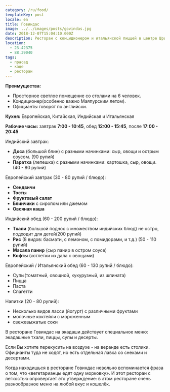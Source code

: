 ```yaml
---
category: /ru/food/
templateKey: post
locale: en
title: Говиндас
image: ../../images/posts/govindas.jpg
date: 2018-12-07T15:04:10.000Z
description: Ресторан с концидионером и итальянской пиццей в центре Шри Маяпур Дхамы.
location:
  - 23.42375
  - 88.39040
tags:
  - прасад
  - кафе
  - ресторан
---
```


**Преимущества:**
  - Просторное светлое помещение со столами на 6 человек.
  - Кондиционер(особенно важно Маяпурским летом).
  - Официанты говорят по английски.

**Кухня:** Европейская, Китайская, Индийская и Итальянская

**Рабочие часы:** завтрак **7:00 - 10:45**, обед **12:00 - 15:45**, после **17:00 - 20:45**

Индийский завтрак:
  - **Доса** (большой блин) с разными начинками: сыр, овощи и острым соусом. (90 рупий)
  - **Паратха** (лепешка) с разными начинками: картошка, сыр, овощи. (40 - 80 рупий)

Европейский завтрак (30 - 80 рупий / блюдо):
  - **Сендвичи**
  - **Тосты**
  - **Фруктовый салат**
  - **Блинчики** с сиропом или джемом
  - **Овсяная каша**

Индийский обед (60 - 200 рупий / блюдо):
  - **Тхали** (большой поднос с множеством индийских блюд) не остро, подходит для детей(200 рупий)
  - **Рис** (8 видов: басмати, с лемоном, с помидорами, и т.д.) (50 - 110 рупий)
  - **Масала панир** (сыр панир в остром соусе)
  - **Кофты** (котлетки из дала с овощами)

Европейский / Итальянский обед (60 - 130 рупий / блюдо):
  - Супы(томатный, овощной, кукурузный, из шпината)
  - Пицца
  - Паста
  - Спагетти  

Напитки (20 - 80 рупий):
  - Несколько видов ласси (йогурт) с различными фруктами
  - молочные коктейли с мороженным
  - свежевыжатые соки

В ресторане Говиндас на экадаши действует специальное меню: экадашные тхали, пиццы, супы и десерты.

Если Вы хотите перекусить на воздухе - на веранде есть столики. Официанты туда не ходят, но есть отдельная лавка со снеками и десертами.

Когда находишься в ресторане Говиндас невольно вспоминается фраза о том, что «вегетарианцы едят одну морковку». И этот ресторан с легкостью опровергает это утверждение: в этом ресторане очень разнообразное меню на любой вкус и кошелёк.
